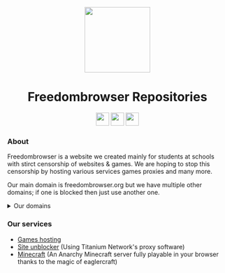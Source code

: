 <p align="center">
<kbd>
<img width="150px" src="https://avatars.githubusercontent.com/u/131717732">
</kbd>
</p>

<h1 align="center">Freedombrowser Repositories</h1>
<p align="center">
<a href="https://discord.gg/dt9MeRegpF"><img height="30px" src="https://img.shields.io/badge/Discord-7289DA?style=for-the-badge&logo=discord&logoColor=white"><img></a>
<a href="about:blank"><img height="30px" src="https://img.shields.io/badge/Telegram-0088cc?style=for-the-badge&logo=telegram&logoColor=white"><img></a>
<a href="https://freedombrowser.org"><img height="30px" src="https://img.shields.io/badge/Website-7A7D7D?style=for-the-badge&logoColor=white"><img></a>
</p>

### About
Freedombrowser is a website we created mainly for students at schools with stirct censorship of websites & games. We are hoping to stop this censorship by hosting various services games proxies and many more.

Our main domain is freedombrowser.org but we have multiple other domains; if one is blocked then just use another one.
<details>
<summary>Our domains</summary>

### Active
- Main website: [freedombrowser.org](https://freedombrowser.org)
- Development site: [beta.freedombrowser.stonklat.com](https://stonklat.com/freedombrowser)

</details>

### Our services
- [Games hosting](https://freedombrowser.org/allgames)
- [Site unblocker](https://freedombrowser.org/browser) (Using Titanium Network's proxy software)
- [Minecraft](https://freedombrowser.org/minecraft) (An Anarchy Minecraft server fully playable in your browser thanks to the magic of eaglercraft)
